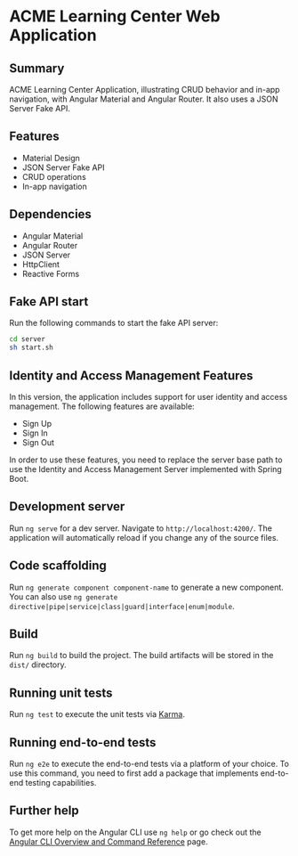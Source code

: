 # ACME Learning Center Web Application

## Summary
ACME Learning Center Application, illustrating CRUD behavior and in-app navigation, with Angular Material and Angular Router. It also uses a JSON Server Fake API.

## Features
- Material Design
- JSON Server Fake API
- CRUD operations
- In-app navigation

## Dependencies
- Angular Material
- Angular Router
- JSON Server
- HttpClient
- Reactive Forms


## Fake API start
Run the following commands to start the fake API server:
```bash
cd server
sh start.sh

```

## Identity and Access Management Features
In  this version, the application includes support for user identity and access management. The following features are available:
- Sign Up
- Sign In
- Sign Out

In order to use these features, you need to replace the server base path to use the Identity and Access Management Server implemented with Spring Boot. 

## Development server

Run `ng serve` for a dev server. Navigate to `http://localhost:4200/`. The application will automatically reload if you change any of the source files.

## Code scaffolding

Run `ng generate component component-name` to generate a new component. You can also use `ng generate directive|pipe|service|class|guard|interface|enum|module`.

## Build

Run `ng build` to build the project. The build artifacts will be stored in the `dist/` directory.

## Running unit tests

Run `ng test` to execute the unit tests via [Karma](https://karma-runner.github.io).

## Running end-to-end tests

Run `ng e2e` to execute the end-to-end tests via a platform of your choice. To use this command, you need to first add a package that implements end-to-end testing capabilities.

## Further help

To get more help on the Angular CLI use `ng help` or go check out the [Angular CLI Overview and Command Reference](https://angular.io/cli) page.
